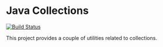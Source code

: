 # Java Collections

[![Build Status](https://travis-ci.org/nicopaez/javacollections.svg)](https://travis-ci.org/nicopaez/javacollections)

This project provides a couple of utilities related to collections.